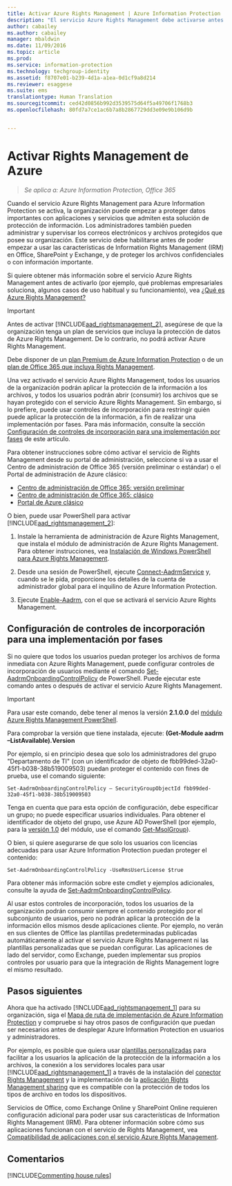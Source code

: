 ```yaml
---
title: Activar Azure Rights Management | Azure Information Protection
description: "El servicio Azure Rights Management debe activarse antes de que la organización pueda empezar a proteger documentos y correos electrónicos con aplicaciones y servicios que admiten esta solución de protección de información."
author: cabailey
ms.author: cabailey
manager: mbaldwin
ms.date: 11/09/2016
ms.topic: article
ms.prod: 
ms.service: information-protection
ms.technology: techgroup-identity
ms.assetid: f8707e01-b239-4d1a-a1ea-0d1cf9a8d214
ms.reviewer: esaggese
ms.suite: ems
translationtype: Human Translation
ms.sourcegitcommit: ced42d0856b992d3539575d64f5a49706f1768b3
ms.openlocfilehash: 80fd7a7ce1ac6b7a8b2867729dd3e09e9b106d9b


---
```


# <a name="activating-azure-rights-management"></a>Activar Rights Management de Azure

>*Se aplica a: Azure Information Protection, Office 365*

Cuando el servicio Azure Rights Management para Azure Information Protection se activa, la organización puede empezar a proteger datos importantes con aplicaciones y servicios que admiten esta solución de protección de información. Los administradores también pueden administrar y supervisar los correos electrónicos y archivos protegidos que posee su organización. Este servicio debe habilitarse antes de poder empezar a usar las características de Information Rights Management (IRM) en Office, SharePoint y Exchange, y de proteger los archivos confidenciales o con información importante.

Si quiere obtener más información sobre el servicio Azure Rights Management antes de activarlo (por ejemplo, qué problemas empresariales soluciona, algunos casos de uso habitual y su funcionamiento), vea [¿Qué es Azure Rights Management?](../understand-explore/what-is-azure-rms.md)

> [!IMPORTANT]
> Antes de activar [!INCLUDE[aad_rightsmanagement_2](../includes/aad_rightsmanagement_2_md.md)], asegúrese de que la organización tenga un plan de servicios que incluya la protección de datos de Azure Rights Management. De lo contrario, no podrá activar Azure Rights Management.
>
> Debe disponer de un [plan Premium de Azure Information Protection](https://www.microsoft.com/en-us/cloud-platform/azure-information-protection-pricing) o de un [plan de Office 365 que incluya Rights Management](http://download.microsoft.com/download/E/C/F/ECF42E71-4EC0-48FF-AA00-577AC14D5B5C/Azure_Information_Protection_licensing_datasheet_EN-US.pdf).

Una vez activado el servicio Azure Rights Management, todos los usuarios de la organización podrán aplicar la protección de la información a los archivos, y todos los usuarios podrán abrir (consumir) los archivos que se hayan protegido con el servicio Azure Rights Management. Sin embargo, si lo prefiere, puede usar controles de incorporación para restringir quién puede aplicar la protección de la información, a fin de realizar una implementación por fases. Para más información, consulte la sección [Configuración de controles de incorporación para una implementación por fases](#configuring-onboarding-controls-for-a-phased-deployment) de este artículo.

Para obtener instrucciones sobre cómo activar el servicio de Rights Management desde su portal de administración, seleccione si va a usar el Centro de administración de Office 365 (versión preliminar o estándar) o el Portal de administración de Azure clásico:


- [Centro de administración de Office 365: versión preliminar](activate-office365-preview.md)
- [Centro de administración de Office 365: clásico](activate-office365-classic.md)
- [Portal de Azure clásico](activate-azure-classic.md)

O bien, puede usar PowerShell para activar [!INCLUDE[aad_rightsmanagement_2](../includes/aad_rightsmanagement_2_md.md)]:

1. Instale la herramienta de administración de Azure Rights Management, que instala el módulo de administración de Azure Rights Management. Para obtener instrucciones, vea [Instalación de Windows PowerShell para Azure Rights Management](../deploy-use/install-powershell.md).

2. Desde una sesión de PowerShell, ejecute [Connect-AadrmService](https://msdn.microsoft.com/library/windowsazure/dn629415.aspx) y, cuando se le pida, proporcione los detalles de la cuenta de administrador global para el inquilino de Azure Information Protection.

3. Ejecute [Enable-Aadrm](http://msdn.microsoft.com/library/windowsazure/dn629412.aspx), con el que se activará el servicio Azure Rights Management.

## <a name="configuring-onboarding-controls-for-a-phased-deployment"></a>Configuración de controles de incorporación para una implementación por fases
Si no quiere que todos los usuarios puedan proteger los archivos de forma inmediata con Azure Rights Management, puede configurar controles de incorporación de usuarios mediante el comando [Set-AadrmOnboardingControlPolicy](http://msdn.microsoft.com/library/azure/dn857521.aspx) de PowerShell. Puede ejecutar este comando antes o después de activar el servicio Azure Rights Management.

> [!IMPORTANT]
> Para usar este comando, debe tener al menos la versión **2.1.0.0** del [módulo Azure Rights Management PowerShell](http://go.microsoft.com/fwlink/?LinkId=257721).
>
> Para comprobar la versión que tiene instalada, ejecute: **(Get-Module aadrm –ListAvailable).Version**

Por ejemplo, si en principio desea que solo los administradores del grupo "Departamento de TI" (con un identificador de objeto de fbb99ded-32a0-45f1-b038-38b519009503) puedan proteger el contenido con fines de prueba, use el comando siguiente:

```
Set-AadrmOnboardingControlPolicy – SecurityGroupObjectId fbb99ded-32a0-45f1-b038-38b519009503
```
Tenga en cuenta que para esta opción de configuración, debe especificar un grupo; no puede especificar usuarios individuales. Para obtener el identificador de objeto del grupo, use Azure AD PowerShell (por ejemplo, para la [versión 1.0](https://msdn.microsoft.com/library/azure/jj151815\(v=azure.98\).aspx) del módulo, use el comando [Get-MsolGroup](https://msdn.microsoft.com/library/azure/dn194130\(v=azure.98\).aspx)).

O bien, si quiere asegurarse de que solo los usuarios con licencias adecuadas para usar Azure Information Protection puedan proteger el contenido:

```
Set-AadrmOnboardingControlPolicy -UseRmsUserLicense $true
```

Para obtener más información sobre este cmdlet y ejemplos adicionales, consulte la ayuda de [Set-AadrmOnboardingControlPolicy](https://msdn.microsoft.com/library/dn857521.aspx).

Al usar estos controles de incorporación, todos los usuarios de la organización podrán consumir siempre el contenido protegido por el subconjunto de usuarios, pero no podrán aplicar la protección de la información ellos mismos desde aplicaciones cliente. Por ejemplo, no verán en sus clientes de Office las plantillas predeterminadas publicadas automáticamente al activar el servicio Azure Rights Management ni las plantillas personalizadas que se puedan configurar.  Las aplicaciones de lado del servidor, como Exchange, pueden implementar sus propios controles por usuario para que la integración de Rights Management logre el mismo resultado.


## <a name="next-steps"></a>Pasos siguientes
Ahora que ha activado [!INCLUDE[aad_rightsmanagement_1](../includes/aad_rightsmanagement_1_md.md)] para su organización, siga el [Mapa de ruta de implementación de Azure Information Protection](../plan-design/deployment-roadmap.md) y compruebe si hay otros pasos de configuración que puedan ser necesarios antes de desplegar Azure Information Protection en usuarios y administradores. 

Por ejemplo, es posible que quiera usar [plantillas personalizadas](configure-custom-templates.md) para facilitar a los usuarios la aplicación de la protección de la información a los archivos, la conexión a los servidores locales para usar [!INCLUDE[aad_rightsmanagement_1](../includes/aad_rightsmanagement_1_md.md)] a través de la instalación del [conector Rights Management](deploy-rms-connector.md) y la implementación de la [aplicación Rights Management sharing](../rms-client/sharing-app-windows.md) que es compatible con la protección de todos los tipos de archivo en todos los dispositivos. 

Servicios de Office, como Exchange Online y SharePoint Online requieren configuración adicional para poder usar sus características de Information Rights Management (IRM). Para obtener información sobre cómo sus aplicaciones funcionan con el servicio de Rights Management, vea [Compatibilidad de aplicaciones con el servicio Azure Rights Management](../understand-explore/applications-support.md).

## <a name="comments"></a>Comentarios

[!INCLUDE[Commenting house rules](../includes/houserules.md)]


<!--HONumber=Dec16_HO2-->


